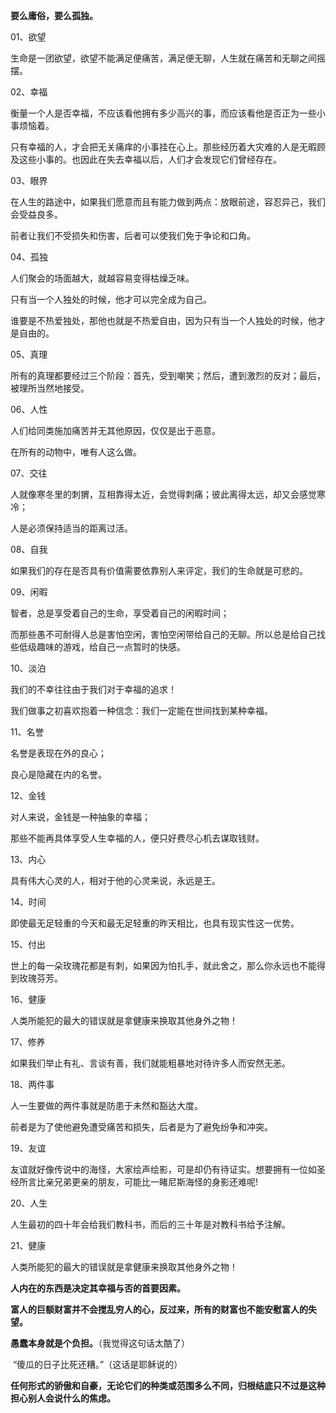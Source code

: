 

**要么庸俗，要么孤独。**



01、欲望

生命是一团欲望，欲望不能满足便痛苦，满足便无聊，人生就在痛苦和无聊之间摇摆。

02、幸福

衡量一个人是否幸福，不应该看他拥有多少高兴的事，而应该看他是否正为一些小事烦恼着。

只有幸福的人，才会把无关痛痒的小事挂在心上。那些经历着大灾难的人是无暇顾及这些小事的。也因此在失去幸福以后，人们才会发现它们曾经存在。

03、眼界

在人生的路途中，如果我们愿意而且有能力做到两点：放眼前途，容忍异己，我们会受益良多。

前者让我们不受损失和伤害，后者可以使我们免于争论和口角。

04、孤独

人们聚会的场面越大，就越容易变得枯燥乏味。

只有当一个人独处的时候，他才可以完全成为自己。

谁要是不热爱独处，那他也就是不热爱自由，因为只有当一个人独处的时候，他才是自由的。

05、真理

所有的真理都要经过三个阶段：首先，受到嘲笑；然后，遭到激烈的反对；最后，被理所当然地接受。

06、人性

人们给同类施加痛苦并无其他原因，仅仅是出于恶意。

在所有的动物中，唯有人这么做。

07、交往

人就像寒冬里的刺猬，互相靠得太近，会觉得刺痛；彼此离得太远，却又会感觉寒冷；

人是必须保持适当的距离过活。

08、自我

如果我们的存在是否具有价值需要依靠别人来评定，我们的生命就是可悲的。

09、闲暇

智者，总是享受着自己的生命，享受着自己的闲暇时间；

而那些愚不可耐得人总是害怕空闲，害怕空闲带给自己的无聊。所以总是给自己找些低级趣味的游戏，给自己一点暂时的快感。

10、淡泊

我们的不幸往往由于我们对于幸福的追求！

我们做事之初喜欢抱着一种信念：我们一定能在世间找到某种幸福。

11、名誉

名誉是表现在外的良心；

良心是隐藏在内的名誉。

12、金钱

对人来说，金钱是一种抽象的幸福；

那些不能再具体享受人生幸福的人，便只好费尽心机去谋取钱财。

13、内心

具有伟大心灵的人，相对于他的心灵来说，永远是王。

14、时间

即使最无足轻重的今天和最无足轻重的昨天相比，也具有现实性这一优势。

15、付出

世上的每一朵玫瑰花都是有刺，如果因为怕扎手，就此舍之，那么你永远也不能得到玫瑰芬芳。

16、健康

人类所能犯的最大的错误就是拿健康来换取其他身外之物！

17、修养

如果我们举止有礼、言谈有善，我们就能粗暴地对待许多人而安然无恙。

18、两件事

人一生要做的两件事就是防患于未然和豁达大度。

前者是为了使他避免遭受痛苦和损失，后者是为了避免纷争和冲突。

19、友谊

友谊就好像传说中的海怪，大家绘声绘影，可是却仍有待证实。想要拥有一位如圣经所言比亲兄弟更亲的朋友，可能比一睹尼斯海怪的身影还难呢!

20、人生

人生最初的四十年会给我们教科书，而后的三十年是对教科书给予注解。

21、健康

人类所能犯的最大的错误就是拿健康来换取其他身外之物！

**人内在的东西是决定其幸福与否的首要因素。**

**富人的巨额财富并不会搅乱穷人的心，反过来，所有的财富也不能安慰富人的失望。**

 **愚蠢本身就是个负担。**（我觉得这句话太酷了）

​    “傻瓜的日子比死还糟。”（这话是耶稣说的）

**任何形式的骄傲和自豪，无论它们的种类或范围多么不同，归根结底只不过是这种担心别人会说什么的焦虑。**